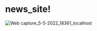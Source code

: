 # news_site!

![Web capture_5-5-2022_18361_localhost](https://user-images.githubusercontent.com/98764045/167415963-96038232-3546-4245-807c-c70a82c39ca5.jpeg)

